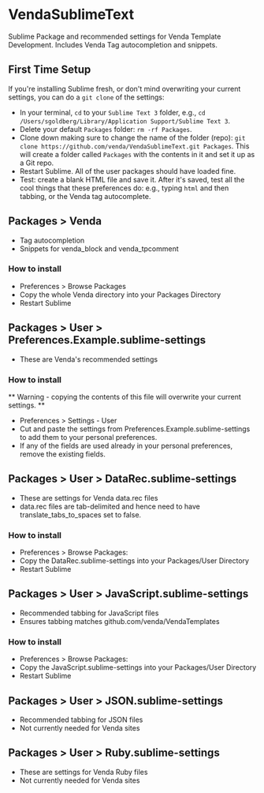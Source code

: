 # VendaSublimeText

Sublime Package and recommended settings for Venda Template Development. Includes Venda Tag autocompletion and snippets.

## First Time Setup
If you're installing Sublime fresh, or don't mind overwriting your current settings, you can do a `git clone` of the settings:
* In your terminal, `cd` to your `Sublime Text 3` folder, e.g., `cd /Users/sgoldberg/Library/Application Support/Sublime Text 3`.
* Delete your default `Packages` folder: `rm -rf Packages`.
* Clone down making sure to change the name of the folder (repo): `git clone https://github.com/venda/VendaSublimeText.git Packages`. This will create a folder called `Packages` with the contents in it and set it up as a Git repo.
* Restart Sublime. All of the user packages should have loaded fine.
* Test: create a blank HTML file and save it. After it's saved, test all the cool things that these preferences do: e.g., typing `html` and then tabbing, or the Venda tag autocomplete.

## Packages > Venda
 * Tag autocompletion
 * Snippets for venda_block and venda_tpcomment

### How to install
 * Preferences > Browse Packages
 * Copy the whole Venda directory into your Packages Directory
 * Restart Sublime

## Packages > User > Preferences.Example.sublime-settings
 * These are Venda's recommended settings

### How to install

** Warning - copying the contents of this file will overwrite your current settings. **

 * Preferences > Settings - User
 * Cut and paste the settings from Preferences.Example.sublime-settings to add them to your personal preferences.
 * If any of the fields are used already in your personal preferences, remove the existing fields.

## Packages > User > DataRec.sublime-settings
 * These are settings for Venda data.rec files
 * data.rec files are tab-delimited and hence need to have translate_tabs_to_spaces set to false.

### How to install
 * Preferences > Browse Packages:
 * Copy the DataRec.sublime-settings into your Packages/User Directory
 * Restart Sublime

## Packages > User > JavaScript.sublime-settings
 * Recommended tabbing for JavaScript files
 * Ensures tabbing matches github.com/venda/VendaTemplates

### How to install
 * Preferences > Browse Packages:
 * Copy the JavaScript.sublime-settings into your Packages/User Directory
 * Restart Sublime

## Packages > User > JSON.sublime-settings
 * Recommended tabbing for JSON files
 * Not currently needed for Venda sites

## Packages > User > Ruby.sublime-settings
 * These are settings for Venda Ruby files
 * Not currently needed for Venda sites
